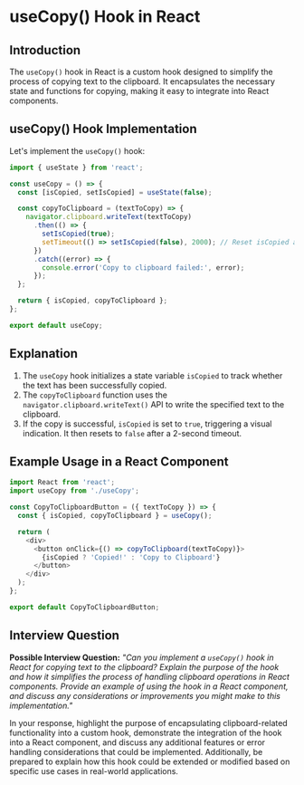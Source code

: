 # useCopy() Hook in React

## Introduction

The `useCopy()` hook in React is a custom hook designed to simplify the process of copying text to the clipboard. It encapsulates the necessary state and functions for copying, making it easy to integrate into React components.

## useCopy() Hook Implementation

Let's implement the `useCopy()` hook:

```javascript
import { useState } from 'react';

const useCopy = () => {
  const [isCopied, setIsCopied] = useState(false);

  const copyToClipboard = (textToCopy) => {
    navigator.clipboard.writeText(textToCopy)
      .then(() => {
        setIsCopied(true);
        setTimeout(() => setIsCopied(false), 2000); // Reset isCopied after 2 seconds
      })
      .catch((error) => {
        console.error('Copy to clipboard failed:', error);
      });
  };

  return { isCopied, copyToClipboard };
};

export default useCopy;
```

## Explanation

1. The `useCopy` hook initializes a state variable `isCopied` to track whether the text has been successfully copied.
2. The `copyToClipboard` function uses the `navigator.clipboard.writeText()` API to write the specified text to the clipboard.
3. If the copy is successful, `isCopied` is set to `true`, triggering a visual indication. It then resets to `false` after a 2-second timeout.

## Example Usage in a React Component

```javascript
import React from 'react';
import useCopy from './useCopy';

const CopyToClipboardButton = ({ textToCopy }) => {
  const { isCopied, copyToClipboard } = useCopy();

  return (
    <div>
      <button onClick={() => copyToClipboard(textToCopy)}>
        {isCopied ? 'Copied!' : 'Copy to Clipboard'}
      </button>
    </div>
  );
};

export default CopyToClipboardButton;
```

## Interview Question

**Possible Interview Question:**
*"Can you implement a `useCopy()` hook in React for copying text to the clipboard? Explain the purpose of the hook and how it simplifies the process of handling clipboard operations in React components. Provide an example of using the hook in a React component, and discuss any considerations or improvements you might make to this implementation."*

In your response, highlight the purpose of encapsulating clipboard-related functionality into a custom hook, demonstrate the integration of the hook into a React component, and discuss any additional features or error handling considerations that could be implemented. Additionally, be prepared to explain how this hook could be extended or modified based on specific use cases in real-world applications.